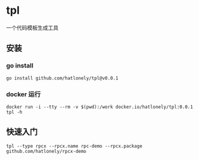 # tpl

一个代码模板生成工具

## 安装

### go install

```shell
go install github.com/hatlonely/tpl@v0.0.1
```

### docker 运行

```shell
docker run -i --tty --rm -v $(pwd):/work docker.io/hatlonely/tpl:0.0.1 tpl -h
```

## 快速入门

```shell
tpl --type rpcx --rpcx.name rpc-demo --rpcx.package github.com/hatlonely/rpcx-demo
```
